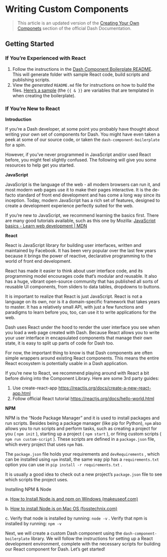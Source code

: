 # Writing Custom Components

> This article is an updated version of the [Creating Your Own Componets](https://dash.plotly.com/react-for-python-developers) section of the official Dash Documentation.

## Getting Started


### If You’re Experienced with React

1. Follow the instructions in the [Dash Component Boilerplate README](https://github.com/plotly/dash-component-boilerplate). This will generate folder with sample React code, build scripts and publishing scripts.
2. View the *generated* `README.md` file for instructions on how to build the files. [Here’s a sample](https://github.com/plotly/dash-component-boilerplate/blob/master/%7B%7Bcookiecutter.project_shortname%7D%7D/README.md) (the `{{ & }}` are variables that are templated in when creating the boilerplate).

### If You’re New to React

**Introduction**

If you’re a Dash developer, at some point you probably have thought about writing your own set of components for Dash. You might have even taken a peek at some of our source code, or taken the `dash-component-boilerplate` for a spin.

However, if you’ve never programmed in JavaScript and/or used React before, you might feel slightly confused. The following will give you some resources to help get you started.

**JavaScript**

JavaScript is the language of the web - all modern browsers can run it, and most modern web pages use it to make their pages interactive. It is the de-facto standard of front end development and has come a long way since its inception. Today, modern JavaScript has a rich set of features, designed to create a development experience perfectly suited for the web.

If you’re new to JavaScript, we recommend learning the basics first. There are many good tutorials available, such as this one by Mozilla: [JavaScript basics - Learn web development | MDN](https://developer.mozilla.org/en-US/docs/Learn/Getting_started_with_the_web/JavaScript_basics)

**React**

React is JavaScript library for building user interfaces, written and maintained by Facebook. It has been very popular over the last few years because it brings the power of reactive, declarative programming to the world of front end development.

React has made it easier to think about user interface code, and its programming model encourages code that’s modular and reusable. It also has a huge, vibrant open-source community that has published all sorts of reusable UI components, from sliders to data tables, dropdowns to buttons.

It is important to realize that React is just JavaScript. React is not a language on its own, nor is it a domain-specific framework that takes years to master. It has a relatively small API, with just a few functions and paradigms to learn before you, too, can use it to write applications for the web.

Dash uses React under the hood to render the user interface you see when you load a web page created with Dash. Because React allows you to write your user interface in encapsulated components that manage their own state, it is easy to split up parts of code for Dash too.

For now, the important thing to know is that Dash components are often simple wrappers around existing React components. This means the entire React ecosystem is potentially usable in a Dash application.

If you’re new to React, we recommend playing around with React a bit before diving into the Component Library. Here are some 3rd party guides:

1. Use create-react-app https://reactjs.org/docs/create-a-new-react-app.html
2. Follow official React tutorial https://reactjs.org/docs/hello-world.html

**NPM**

NPM is the “Node Package Manager” and it is used to install packages and run scripts. Besides being a package manager (like pip for Python), `npm` also allows you to run scripts and perform tasks, such as creating a project for you ( `npm init` ), starting up a project ( `npm start` ), or firing custom scripts ( `npm run custom-script` ). These scripts are defined in a `package.json` file, which every project that uses `npm` has.

The `package.json` file holds your requirements and `devRequirements` , which can be installed using `npm` install, the same way pip has a `requirements.txt` option you can use in `pip install -r requirements.txt` .

It is usually a good idea to check out a new project’s `package.json` file to see which scripts the project uses.

Installing NPM & Node

a. [How to Install Node.js and npm on Windows (makeuseof.com)](https://www.makeuseof.com/install-node-js-npm-windows/)

b. [How to install Node.js on Mac OS (fosstechnix.com)](https://www.fosstechnix.com/install-node-js-on-mac/)

c. Verify that node is installed by running: `node -v` . Verify that npm is installed by running: `npm -v`

Next, we will create a custom Dash component using the `dash-component-boilerplate` library. We will follow the instructions for setting up a React development environment, complete with the necessary scripts for building our React component for Dash. Let’s get started!